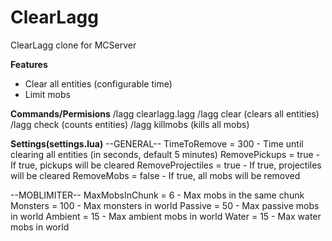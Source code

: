 ClearLagg
=========

ClearLagg clone for MCServer

**Features**
- Clear all entities (configurable time)
- Limit mobs

**Commands/Permisions**
/lagg   clearlagg.lagg
/lagg clear (clears all entities)
/lagg check (counts entities)
/lagg killmobs (kills all mobs)

**Settings(settings.lua)**
--GENERAL--
TimeToRemove = 300       - Time until clearing all entities (in seconds, default 5 minutes)
RemovePickups = true     - If true, pickups will be cleared
RemoveProjectiles = true - If true, projectiles will be cleared
RemoveMobs = false       - If true, all mobs will be removed

--MOBLIMITER--
MaxMobsInChunk = 6       - Max mobs in the same chunk
Monsters = 100           - Max monsters in world
Passive = 50             - Max passive mobs in world
Ambient = 15             - Max ambient mobs in world
Water = 15               - Max water mobs in world


